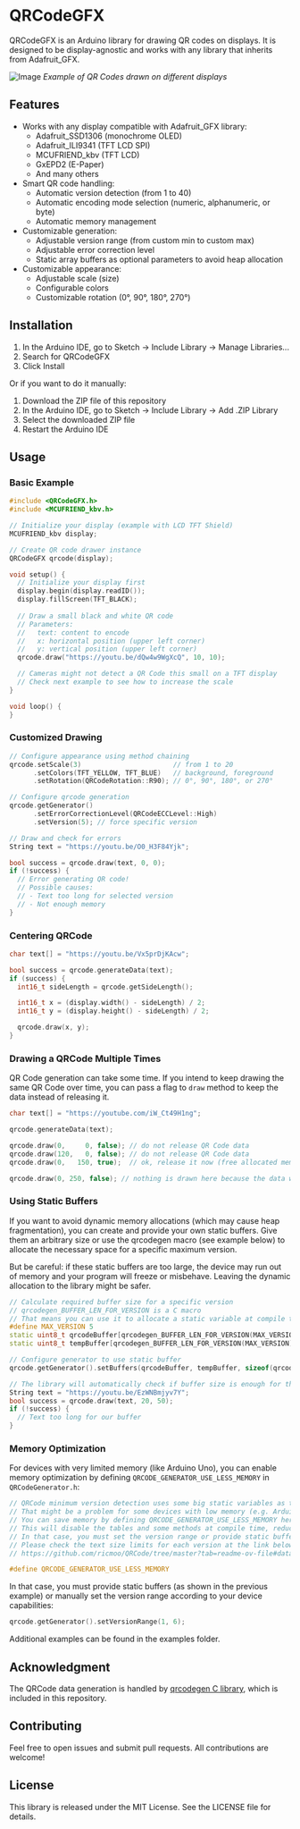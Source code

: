 # QRCodeGFX

QRCodeGFX is an Arduino library for drawing QR codes on displays. It is designed to be display-agnostic and works with any library that inherits from Adafruit_GFX.

![Image](https://github.com/user-attachments/assets/caadc842-7797-44c6-9f1d-c2ca64a4cd60)
*Example of QR Codes drawn on different displays*

## Features
- Works with any display compatible with Adafruit_GFX library:
  - Adafruit_SSD1306 (monochrome OLED)
  - Adafruit_ILI9341 (TFT LCD SPI)
  - MCUFRIEND_kbv (TFT LCD)
  - GxEPD2 (E-Paper)
  - And many others
- Smart QR code handling:
  - Automatic version detection (from 1 to 40)
  - Automatic encoding mode selection (numeric, alphanumeric, or byte)
  - Automatic memory management
- Customizable generation:
  - Adjustable version range (from custom min to custom max)
  - Adjustable error correction level
  - Static array buffers as optional parameters to avoid heap allocation
- Customizable appearance:
  - Adjustable scale (size)
  - Configurable colors
  - Customizable rotation (0°, 90°, 180°, 270°)

## Installation

1. In the Arduino IDE, go to Sketch -> Include Library -> Manage Libraries...
2. Search for QRCodeGFX
3. Click Install

Or if you want to do it manually:

1. Download the ZIP file of this repository
2. In the Arduino IDE, go to Sketch -> Include Library -> Add .ZIP Library
3. Select the downloaded ZIP file
4. Restart the Arduino IDE

## Usage

### Basic Example
```cpp
#include <QRCodeGFX.h>
#include <MCUFRIEND_kbv.h>

// Initialize your display (example with LCD TFT Shield)
MCUFRIEND_kbv display;

// Create QR code drawer instance
QRCodeGFX qrcode(display);

void setup() {
  // Initialize your display first
  display.begin(display.readID());
  display.fillScreen(TFT_BLACK);
  
  // Draw a small black and white QR code
  // Parameters:
  //   text: content to encode
  //   x: horizontal position (upper left corner)
  //   y: vertical position (upper left corner)
  qrcode.draw("https://youtu.be/dQw4w9WgXcQ", 10, 10);

  // Cameras might not detect a QR Code this small on a TFT display
  // Check next example to see how to increase the scale
}

void loop() {
}
```

### Customized Drawing
```cpp
// Configure appearance using method chaining
qrcode.setScale(3)                       // from 1 to 20
      .setColors(TFT_YELLOW, TFT_BLUE)   // background, foreground
      .setRotation(QRCodeRotation::R90); // 0°, 90°, 180°, or 270°

// Configure qrcode generation
qrcode.getGenerator()
      .setErrorCorrectionLevel(QRCodeECCLevel::High)
      .setVersion(5); // force specific version

// Draw and check for errors
String text = "https://youtu.be/O0_H3F84Yjk";

bool success = qrcode.draw(text, 0, 0);
if (!success) {
  // Error generating QR code!
  // Possible causes:
  // - Text too long for selected version
  // - Not enough memory
}
```

### Centering QRCode

```cpp
char text[] = "https://youtu.be/Vx5prDjKAcw";

bool success = qrcode.generateData(text);
if (success) {
  int16_t sideLength = qrcode.getSideLength();

  int16_t x = (display.width() - sideLength) / 2;
  int16_t y = (display.height() - sideLength) / 2;

  qrcode.draw(x, y);
}
```

### Drawing a QRCode Multiple Times

QR Code generation can take some time. If you intend to keep drawing the same QR Code over time, you can pass a flag to `draw` method to keep the data instead of releasing it.

```cpp
char text[] = "https://youtube.com/iW_Ct49H1ng";

qrcode.generateData(text);

qrcode.draw(0,     0, false); // do not release QR Code data
qrcode.draw(120,   0, false); // do not release QR Code data
qrcode.draw(0,   150, true);  // ok, release it now (free allocated memory)

qrcode.draw(0, 250, false); // nothing is drawn here because the data was released
```

### Using Static Buffers

If you want to avoid dynamic memory allocations (which may cause heap fragmentation), you can create and provide your own static buffers. Give them an arbitrary size or use the qrcodegen macro (see example below) to allocate the necessary space for a specific maximum version.

But be careful: if these static buffers are too large, the device may run out of memory and your program will freeze or misbehave. Leaving the dynamic allocation to the library might be safer.

```cpp
// Calculate required buffer size for a specific version
// qrcodegen_BUFFER_LEN_FOR_VERSION is a C macro
// That means you can use it to allocate a static variable at compile time
#define MAX_VERSION 5
static uint8_t qrcodeBuffer[qrcodegen_BUFFER_LEN_FOR_VERSION(MAX_VERSION)];
static uint8_t tempBuffer[qrcodegen_BUFFER_LEN_FOR_VERSION(MAX_VERSION)];

// Configure generator to use static buffer
qrcode.getGenerator().setBuffers(qrcodeBuffer, tempBuffer, sizeof(qrcodeBuffer));

// The library will automatically check if buffer size is enough for the text
String text = "https://youtu.be/EzWNBmjyv7Y";
bool success = qrcode.draw(text, 20, 50);
if (!success) {
  // Text too long for our buffer
}
```

### Memory Optimization
For devices with very limited memory (like Arduino Uno), you can enable memory optimization by defining `QRCODE_GENERATOR_USE_LESS_MEMORY` in `QRCodeGenerator.h`:

```cpp
// QRCode minimum version detection uses some big static variables as tables
// That might be a problem for some devices with low memory (e.g. Arduino Uno)
// You can save memory by defining QRCODE_GENERATOR_USE_LESS_MEMORY here (uncomment the line below)
// This will disable the tables and some methods at compile time, reducing memory usage
// In that case, you must set the version range or provide static buffers
// Please check the text size limits for each version at the link below
// https://github.com/ricmoo/QRCode/tree/master?tab=readme-ov-file#data-capacities

#define QRCODE_GENERATOR_USE_LESS_MEMORY
```

In that case, you must provide static buffers (as shown in the previous example) or manually set the version range according to your device capabilities:

```cpp
qrcode.getGenerator().setVersionRange(1, 6);
```

Additional examples can be found in the examples folder.

## Acknowledgment

The QRCode data generation is handled by [qrcodegen C library](https://github.com/nayuki/QR-Code-generator/tree/master/c), which is included in this repository.

## Contributing

Feel free to open issues and submit pull requests. All contributions are welcome!

## License

This library is released under the MIT License. See the LICENSE file for details.